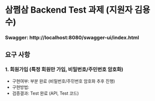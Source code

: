 # 삼쩜삼 Backend Test 과제 (지원자 김용수)

### Swagger: http://localhost:8080/swagger-ui/index.html

## 요구 사항
### 1. 회원가입 (특정 회원만 가입, 비밀번호/주민번호 암호화)
- 구현여부: 부분 완료 (비밀번호/주민번호 암호화 추후 진행)
- 구현방법:
- 검증결과: Test 완료 (API, Test 코드)
